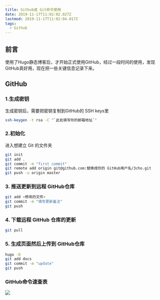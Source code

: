 ```yaml
---
title: Github或 Git命令使用
date: 2019-11-17T11:02:02.027Z
lastmod: 2019-11-17T11:02:04.017Z
tags:
  - Github
---
```

## 前言
使用了Hugo静态博客后，才开始正式使用GitHub，经过一段时间的使用，发现GitHub真好用，现在把一些关键信息记录下来。

## GitHub

### 1.生成密钥
生成密钥后，需要把密钥复制到GitHub的 SSH keys里

```bash
ssh-keygen -t rsa -C "`此处填写你的邮箱地址`"
```
### 2.初始化
进入想建立 Git 的文件夹
```bash
git init
git add .
git commit -m "first commit"
git remote add origin git@github.com:替换成你的 GitHub用户名/3cho.git
git push -u origin master
```
### 3. 推送更新到远程 GitHub仓库

```bash
git add <修改的文件>
git commit -m "填写更新备注"
git push
```
### 4. 下载远程 GitHub 仓库的更新
```bash
git pull
```

### 5. 生成页面然后上传到 GitHub仓库

```bash
hugo -D
git add docs
git commit -m "update"
git push
```

### GitHub命令速查表

![](https://img.qpf.pub/git.png)



